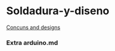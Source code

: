 # Soldadura-y-diseno


[Concuns and designs](https://github.com/Jsamapro/Soldadura-y-diseno/blob/main/inkscape.md#dise%C3%B1o-con-inkscape)

### Extra arduino.md
